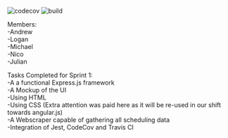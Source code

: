 ![codecov](https://img.shields.io/codecov/c/github/upcs/cs-341-project-sq19-golf/master.svg?style=flat-square) ![build](https://img.shields.io/travis/com/upcs/cs-341-project-sq19-golf.svg?style=flat)

Members:  
  -Andrew  
  -Logan  
  -Michael  
  -Nico  
  -Julian  

Tasks Completed for Sprint 1:  
  -A a functional Express.js framework  
  -A Mockup of the UI  
    -Using HTML  
    -Using CSS (Extra attention was paid here as it will be re-used in our shift towards angular.js)  
  -A Webscraper capable of gathering all scheduling data  
  -Integration of Jest, CodeCov and Travis CI  
